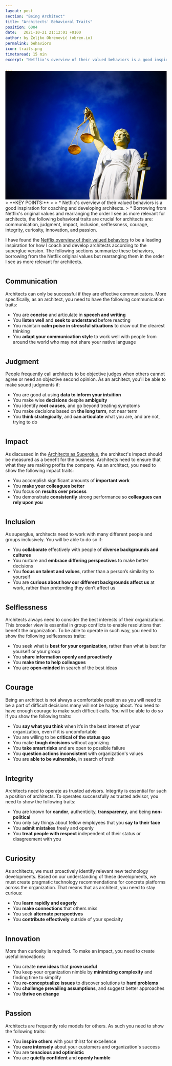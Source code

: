 ```yaml
---
layout: post
section: "Being Architect"
title: "Architects' Behavioral Traits"
position: 6004
date:   2021-10-21 21:12:01 +0100
author: by Željko Obrenović (obren.io)
permalink: behaviors
icon: traits.png
timetoread: 15 min
excerpt: "Netflix's overview of their valued behaviors is a good inspiration for coaching and developing architects. Borrowing from Netflix's original values and rearranging the order I see as more relevant for architects, the following behavioral traits are crucial for architects are: communication, judgment, impact, inclusion, selflessness, courage, integrity, curiosity, innovation, and passion."

---
```


<img style="margin-top: -20px; width: 100%; height: 400px; object-fit: cover" 
     src="assets/images/arch/justice-gb089b5171_1920.jpg">
<div style="font-size: 70%; margin-top: -16px; color: grey; margin-bottom: 12px">
</div>
> **KEY POINTS:**
>
> * Netflix's overview of their valued behaviors is a good inspiration for coaching and developing architects. 
> * Borrowing from Netflix's original values and rearranging the order I see as more relevant for architects, the following behavioral traits are crucial for architects are: communication, judgment, impact, inclusion, selflessness, courage, integrity, curiosity, innovation, and passion.

<style>
h2 {
    margin-top: 40px
}
</style>
<br>

I have found the [Netflix overview of their valued behaviors](jobs.netflix.com/culture) to be a leading inspiration for how I coach and develop architects according to the superglue version. The following sections summarize these behaviors, borrowing from the Netflix original values but rearranging them in the order I see as more relevant for architects. 

## Communication

Architects can only be successful if they are effective communicators. More specifically, as an architect, you need to have the following communication traits:

* You are **concise** and articulate in **speech and writing**
* You **listen well** and **seek to understand** before reacting
* You maintain **calm poise in stressful situations** to draw out the clearest thinking
* You **adapt your communication style** to work well with people from around the world who may not share your native language

## Judgment

People frequently call architects to be objective judges when others cannot agree or need an objective second opinion. As an architect, you'll be able to make sound judgments if:

* You are good at using **data to inform your intuition**
* You make wise **decisions** despite **ambiguity**
* You identify **root causes**, and go beyond treating symptoms
* You make decisions based on **the long term**, not near term
* You **think strategically**, and **can articulate** what you are, and are not, trying to do

## Impact

As discussed in the [Architects as Superglue](superglue), the architect's impact should be measured as a benefit for the business. Architects need to ensure that what they are making profits the company. As an architect, you need to show the following impact traits:

* You accomplish significant amounts of **important work**
* You **make your colleagues better**
* You focus on **results over process**
* You demonstrate **consistently** strong performance so **colleagues can rely upon you**

## Inclusion

As superglue, architects need to work with many different people and groups inclusively.  You will be able to do so if:

* You **collaborate** effectively with people of **diverse backgrounds and cultures**
* You nurture and **embrace differing perspectives** to make better decisions
* You **focus on talent and values**, rather than a person’s similarity to yourself
* You are **curious about how our different backgrounds affect us** at work, rather than pretending they don’t affect us

## Selflessness

Architects always need to consider the best interests of their organizations. This broader view is essential in group conflicts to enable resolutions that benefit the organization. To be able to operate in such way, you need to show the following selflessness traits:

* You seek what is **best for your organization**, rather than what is best for yourself or your group
* You **share information openly and proactively**
* You **make time to help colleagues**
* You are **open-minded** in search of the best ideas

## Courage

Being an architect is not always a comfortable position as you will need to be a part of difficult decisions many will not be happy about. You need to have enough courage to make such difficult calls. You will be able to do so if you show the following traits:

* You **say what you think** when it’s in the best interest of your organization, even if it is uncomfortable
* You are willing to be **critical of the status quo**
* You make **tough decisions** without agonizing
* You **take smart risks** and are open to possible failure
* You **question actions inconsistent** with organization's values
* You are **able to be vulnerable**, in search of truth

## Integrity

Architects need to operate as trusted advisors. Integrity is essential for such a position of architects. To operates successfully as trusted advisor, you need to show the following traits:

* You are known for **candor**, authenticity, **transparency**, and being **non-political**
* You only say things about fellow employees that you **say to their face**
* You **admit mistakes** freely and openly
* You **treat people with respect** independent of their status or disagreement with you

## Curiosity

As architects, we must proactively identify relevant new technology developments. Based on our understanding of these developments, we must create pragmatic technology recommendations for concrete platforms across the organization. That means that as architect, you need to stay curious:

* You **learn rapidly and eagerly**
* You **make connections** that others miss
* You seek **alternate perspectives**
* You **contribute effectively** outside of your specialty

## Innovation

More than curiosity is required. To make an impact, you need to create useful innovations:

* You create **new ideas** that **prove useful**
* You keep your organization nimble by **minimizing complexity** and finding time to simplify
* You **re-conceptualize issues** to discover solutions to **hard problems**
* You **challenge prevailing assumptions**, and suggest better approaches
* You **thrive on change**

## Passion

Architects are frequently role models for others. As such you need to show the following traits:

* You **inspire others** with your thirst for excellence
* You **care intensely** about your customers and organization's success
* You are **tenacious and optimistic**
* You are **quietly confident** and **openly humble**
 
